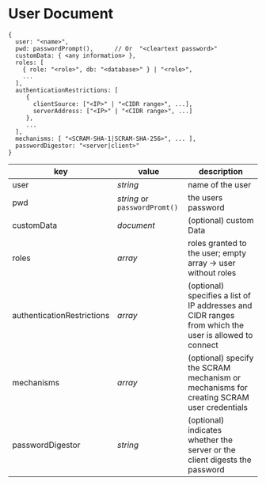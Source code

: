 # User Document

```mongoDB
{
  user: "<name>",
  pwd: passwordPrompt(),      // Or  "<cleartext password>"
  customData: { <any information> },
  roles: [
    { role: "<role>", db: "<database>" } | "<role>",
    ...
  ],
  authenticationRestrictions: [
     {
       clientSource: ["<IP>" | "<CIDR range>", ...],
       serverAddress: ["<IP>" | "<CIDR range>", ...]
     },
     ...
  ],
  mechanisms: [ "<SCRAM-SHA-1|SCRAM-SHA-256>", ... ],
  passwordDigestor: "<server|client>"
}
```

| key | value | description |
| --- | --- | --- |
| user | *string* | name of the user |
| pwd | *string* or `passwordPromt()`| the users password |
| customData | *document* | (optional) custom Data |
| roles | *array* | roles granted to the user; empty array -> user without roles |
| authenticationRestrictions | *array* | (optional) specifies a list of IP addresses and CIDR ranges from which the user is allowed to connect |
| mechanisms | *array* | (optional) specify the SCRAM mechanism or mechanisms for creating SCRAM user credentials |
| passwordDigestor | *string* | (optional) indicates whether the server or the client digests the password |
